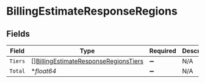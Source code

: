 # BillingEstimateResponseRegions


## Fields

| Field                                                                                               | Type                                                                                                | Required                                                                                            | Description                                                                                         |
| --------------------------------------------------------------------------------------------------- | --------------------------------------------------------------------------------------------------- | --------------------------------------------------------------------------------------------------- | --------------------------------------------------------------------------------------------------- |
| `Tiers`                                                                                             | [][BillingEstimateResponseRegionsTiers](../../models/shared/billingestimateresponseregionstiers.md) | :heavy_minus_sign:                                                                                  | N/A                                                                                                 |
| `Total`                                                                                             | **float64*                                                                                          | :heavy_minus_sign:                                                                                  | N/A                                                                                                 |